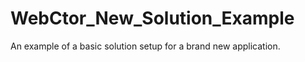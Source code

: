 WebCtor_New_Solution_Example
============================

An example of a basic solution setup for a brand new application.
